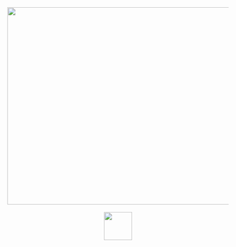 <div align="center">
  <a href="https://play.google.com/store/apps/dev?id=5328728822471795130">
  <img src="https://user-images.githubusercontent.com/81938036/156921117-d1970edb-08df-44c9-97a2-52b96e64a21e.png" width="800" height="450">
  </a>
  <br><br>
  
  <a href="https://github.com/ClusterPleiades/KittenCare">
    <img src="https://user-images.githubusercontent.com/81938036/156919918-c1276a5a-65cd-4ee5-ace9-0c316d22074a.png" width="64" height="64">
  </a>
</div>
